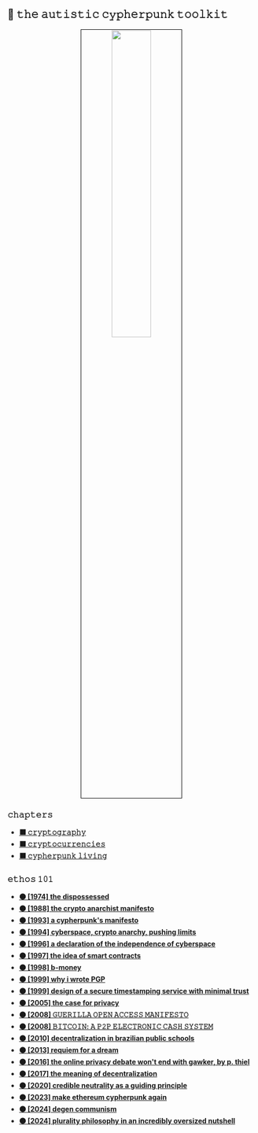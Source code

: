 ## 🏴 𝚝𝚑𝚎 𝚊𝚞𝚝𝚒𝚜𝚝𝚒𝚌 𝚌𝚢𝚙𝚑𝚎𝚛𝚙𝚞𝚗𝚔 𝚝𝚘𝚘𝚕𝚔𝚒𝚝

<p align="center">
<img src="https://github.com/user-attachments/assets/2513b4d9-78aa-4745-ab64-4e2f5933760d" width="40%" align="center" style="padding:1px;border:1px solid black;" />
</p>

### 𝚌𝚑𝚊𝚙𝚝𝚎𝚛𝚜

* **[⬛️ 𝚌𝚛𝚢𝚙𝚝𝚘𝚐𝚛𝚊𝚙𝚑𝚢](cryptography.md)**
* **[⬛️ 𝚌𝚛𝚢𝚙𝚝𝚘𝚌𝚞𝚛𝚛𝚎𝚗𝚌𝚒𝚎𝚜](cyphermoney.md)**
* **[⬛️ 𝚌𝚢𝚙𝚑𝚎𝚛𝚙𝚞𝚗𝚔 𝚕𝚒𝚟𝚒𝚗𝚐](cypherlife.md)**

### 𝚎𝚝𝚑𝚘𝚜 𝟷𝟶𝟷

* **[⚫️ [1974] the dispossessed](https://en.wikipedia.org/wiki/The_Dispossessed)**
* **[⚫️ [1988] the crypto anarchist manifesto](https://nakamotoinstitute.org/crypto-anarchist-manifesto/)**
* **[⚫️ [1993] a cypherpunk's manifesto](https://activism.net/cypherpunk/manifesto.html)**
* **[⚫️ [1994] cyberspace, crypto anarchy, pushing limits](https://nakamotoinstitute.org/cyberspace-crypto-anarchy-and-pushing-limits/)**
* **[⚫️ [1996] a declaration of the independence of cyberspace](https://www.eff.org/cyberspace-independence)**
* **[⚫️ [1997] the idea of smart contracts](https://nakamotoinstitute.org/the-idea-of-smart-contracts/)**
* **[⚫️ [1998] b-money](http://www.weidai.com/bmoney.txt)**
* **[⚫️ [1999] why i wrote PGP](https://www.philzimmermann.com/EN/essays/WhyIWrotePGP.html)**
* **[⚫️ [1999] design of a secure timestamping service with minimal trust](https://nakamotoinstitute.org/static/docs/secure-timestamping-service.pdf)**
* **[⚫️ [2005] the case for privacy](https://nakamotoinstitute.org/the-case-for-privacy/)**
* **[⚫️ [2008] 𝙶𝚄𝙴𝚁𝙸𝙻𝙻𝙰 𝙾𝙿𝙴𝙽 𝙰𝙲𝙲𝙴𝚂𝚂 𝙼𝙰𝙽𝙸𝙵𝙴𝚂𝚃𝙾](https://archive.org/details/GuerillaOpenAccessManifesto/mode/2up)**
* **[⚫️ [2008] 𝙱𝙸𝚃𝙲𝙾𝙸𝙽: 𝙰 𝙿𝟸𝙿 𝙴𝙻𝙴𝙲𝚃𝚁𝙾𝙽𝙸𝙲 𝙲𝙰𝚂𝙷 𝚂𝚈𝚂𝚃𝙴𝙼](https://nakamotoinstitute.org/static/docs/bitcoin.pdf)**
* **[⚫️ [2010] decentralization in brazilian public schools](https://acervodigital.ufpr.br/handle/1884/24232)**
* **[⚫️ [2013] requiem for a dream](https://www.newyorker.com/magazine/2013/03/11/requiem-for-a-dream)**
* **[⚫️ [2016] the online privacy debate won't end with gawker, by p. thiel](https://www.nytimes.com/2016/08/16/opinion/peter-thiel-the-online-privacy-debate-wont-end-with-gawker.html)**
* **[⚫️ [2017] the meaning of decentralization](https://medium.com/@VitalikButerin/the-meaning-of-decentralization-a0c92b76a274)**
* **[⚫️ [2020] credible neutrality as a guiding principle](https://nakamoto.com/credible-neutrality/)**
* **[⚫️ [2023] make ethereum cypherpunk again](https://vitalik.eth.limo/general/2023/12/28/cypherpunk.html)**
* **[⚫️ [2024] degen communism](https://vitalik.eth.limo/general/2024/04/01/dc.html)**
* **[⚫️ [2024] plurality philosophy in an incredibly oversized nutshell](https://vitalik.eth.limo/general/2024/08/21/plurality.html)**

